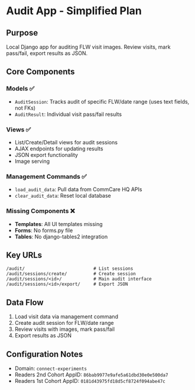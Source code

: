 # Audit App - Simplified Plan

## Purpose

Local Django app for auditing FLW visit images. Review visits, mark pass/fail, export results as JSON.

## Core Components

### Models ✅

- `AuditSession`: Tracks audit of specific FLW/date range (uses text fields, not FKs)
- `AuditResult`: Individual visit pass/fail results

### Views ✅

- List/Create/Detail views for audit sessions
- AJAX endpoints for updating results
- JSON export functionality
- Image serving

### Management Commands ✅

- `load_audit_data`: Pull data from CommCare HQ APIs
- `clear_audit_data`: Reset local database

### Missing Components ❌

- **Templates**: All UI templates missing
- **Forms**: No forms.py file
- **Tables**: No django-tables2 integration

## Key URLs

```
/audit/                          # List sessions
/audit/sessions/create/          # Create session
/audit/sessions/<id>/            # Main audit interface
/audit/sessions/<id>/export/     # Export JSON
```

## Data Flow

1. Load visit data via management command
2. Create audit session for FLW/date range
3. Review visits with images, mark pass/fail
4. Export results as JSON

## Configuration Notes

- Domain: `connect-experiments`
- Readers 2nd Cohort AppID: `86bab9977e9afe5a61dbd30e0e500da7`
- Readers 1st Cohort AppID: `0181d43975fd18d5cf8724f094abe47c`
